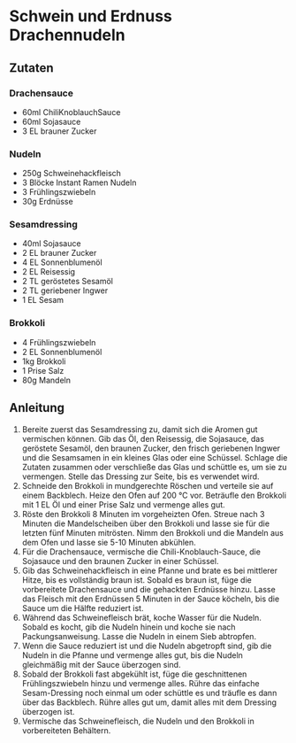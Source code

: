 # Schwein und Erdnuss Drachennudeln
## Zutaten
### Drachensauce
- 60ml ChiliKnoblauchSauce
- 60ml Sojasauce
- 3 EL brauner Zucker

### Nudeln
- 250g Schweinehackfleisch
- 3 Blöcke Instant Ramen Nudeln
- 3 Frühlingszwiebeln
- 30g Erdnüsse

### Sesamdressing
- 40ml Sojasauce
- 2 EL brauner Zucker
- 4 EL Sonnenblumenöl
- 2 EL Reisessig
- 2 TL geröstetes Sesamöl
- 2 TL geriebener Ingwer
- 1 EL Sesam

### Brokkoli
- 4 Frühlingszwiebeln
- 2 EL Sonnenblumenöl
- 1kg Brokkoli
- 1 Prise Salz
- 80g Mandeln

## Anleitung
1. Bereite zuerst das Sesamdressing zu, damit sich die Aromen gut vermischen können. Gib das Öl, den Reisessig, die Sojasauce, das geröstete Sesamöl, den braunen Zucker, den frisch geriebenen Ingwer und die Sesamsamen in ein kleines Glas oder eine Schüssel. Schlage die Zutaten zusammen oder verschließe das Glas und schüttle es, um sie zu vermengen. Stelle das Dressing zur Seite, bis es verwendet wird.
2. Schneide den Brokkoli in mundgerechte Röschen und verteile sie auf einem Backblech. Heize den Ofen auf 200 °C vor. Beträufle den Brokkoli mit 1 EL Öl und einer Prise Salz und vermenge alles gut.
3. Röste den Brokkoli 8 Minuten im vorgeheizten Ofen. Streue nach 3 Minuten die Mandelscheiben über den Brokkoli und lasse sie für die letzten fünf Minuten mitrösten. Nimm den Brokkoli und die Mandeln aus dem Ofen und lasse sie 5-10 Minuten abkühlen.
4. Für die Drachensauce, vermische die Chili-Knoblauch-Sauce, die Sojasauce und den braunen Zucker in einer Schüssel.
5. Gib das Schweinehackfleisch in eine Pfanne und brate es bei mittlerer Hitze, bis es vollständig braun ist. Sobald es braun ist, füge die vorbereitete Drachensauce und die gehackten Erdnüsse hinzu. Lasse das Fleisch mit den Erdnüssen 5 Minuten in der Sauce köcheln, bis die Sauce um die Hälfte reduziert ist.
6. Während das Schweinefleisch brät, koche Wasser für die Nudeln. Sobald es kocht, gib die Nudeln hinein und koche sie nach Packungsanweisung. Lasse die Nudeln in einem Sieb abtropfen.
7. Wenn die Sauce reduziert ist und die Nudeln abgetropft sind, gib die Nudeln in die Pfanne und vermenge alles gut, bis die Nudeln gleichmäßig mit der Sauce überzogen sind.
8. Sobald der Brokkoli fast abgekühlt ist, füge die geschnittenen Frühlingszwiebeln hinzu und vermenge alles. Rühre das einfache Sesam-Dressing noch einmal um oder schüttle es und träufle es dann über das Backblech. Rühre alles gut um, damit alles mit dem Dressing überzogen ist.
9. Vermische das Schweinefleisch, die Nudeln und den Brokkoli in vorbereiteten Behältern.
